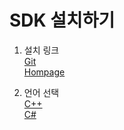 
# SDK 설치하기

1. 설치 링크
<br> [Git](https://github.com/CREVIS/Camera/tree/master/MCam40)
<br> [Hompage](https://crevis.co.kr/Customer/download)


2. 언어 선택
<br> [C++](https://github.com/CREVIS/Camera/tree/master/MCam40)
<br> [C#](https://github.com/CREVIS/Camera/tree/master/MCam40)
